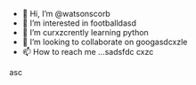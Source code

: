 - 👋 Hi, I’m @watsonscorb
- 👀 I’m interested in footballdasd
- 🌱 I’m curxzcrently learning python
- 💞️ I’m looking to collaborate on googasdcxzle
- 📫 How to reach me ...sadsfdc
cxzc
<!---xzcxzczx
watsonscorb/watsonscorb is a ✨ special ✨ repository becausenm its `README.md` (this file) appears on your GitHub profile.
You can click the Preview link to take a look at your changes.
--->asc
